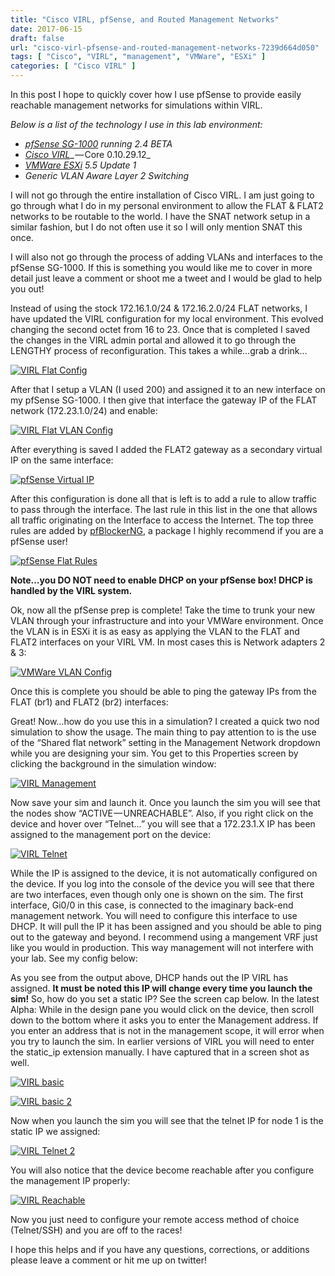 ```yaml
---
title: "Cisco VIRL, pfSense, and Routed Management Networks"
date: 2017-06-15
draft: false
url: "cisco-virl-pfsense-and-routed-management-networks-7239d664d050"
tags: [ "Cisco", "VIRL", "management", "VMWare", "ESXi" ]
categories: [ "Cisco VIRL" ]
---
```


In this post I hope to quickly cover how I use pfSense to provide easily reachable management networks for simulations within VIRL.

<!--more-->

_Below is a list of the technology I use in this lab environment:_

*   [_pfSense SG-1000_](https://www.netgate.com/products/sg-1000.html) _running 2.4 BETA_
*   [_Cisco VIRL_](http://virl.cisco.com/)_ — Core 0.10.29.12_
*   [_VMWare ESXi_](https://www.vmware.com/) _5.5 Update 1_
*   _Generic VLAN Aware Layer 2 Switching_

I will not go through the entire installation of Cisco VIRL. I am just going to go through what I do in my personal environment to allow the FLAT & FLAT2 networks to be routable to the world. I have the SNAT network setup in a similar fashion, but I do not often use it so I will only mention SNAT this once.

I will also not go through the process of adding VLANs and interfaces to the pfSense SG-1000\. If this is something you would like me to cover in more detail just leave a comment or shoot me a tweet and I would be glad to help you out!

Instead of using the stock 172.16.1.0/24 & 172.16.2.0/24 FLAT networks, I have updated the VIRL configuration for my local environment. This evolved changing the second octet from 16 to 23\. Once that is completed I saved the changes in the VIRL admin portal and allowed it to go through the LENGTHY process of reconfiguration. This takes a while…grab a drink…

[![VIRL Flat Config](/img/virl-flat-config.png)](/img/virl-flat-config.png)

After that I setup a VLAN (I used 200) and assigned it to an new interface on my pfSense SG-1000\. I then give that interface the gateway IP of the FLAT network (172.23.1.0/24) and enable:

[![VIRL Flat VLAN Config](/img/virl-flat-vlan-config.png)](/img/virl-flat-vlan-config.png)


After everything is saved I added the FLAT2 gateway as a secondary virtual IP on the same interface:

[![pfSense Virtual IP](/img/pfsense-virtual-ip.png)](/img/pfsense-virtual-ip.png)

After this configuration is done all that is left is to add a rule to allow traffic to pass through the interface. The last rule in this list in the one that allows all traffic originating on the Interface to access the Internet. The top three rules are added by [pfBlockerNG](https://forum.pfsense.org/index.php?topic=86212.0), a package I highly recommend if you are a pfSense user!

[![pfSense Flat Rules](/img/pfsense-flat-rules.png)](/img/pfsense-flat-rules.png)

**Note…you DO NOT need to enable DHCP on your pfSense box! DHCP is handled by the VIRL system.**

Ok, now all the pfSense prep is complete! Take the time to trunk your new VLAN through your infrastructure and into your VMWare environment. Once the VLAN is in ESXi it is as easy as applying the VLAN to the FLAT and FLAT2 interfaces on your VIRL VM. In most cases this is Network adapters 2 & 3:

[![VMWare VLAN Config](/img/vmware-vlan-config.png)](/img/vmware-vlan-config.png)

Once this is complete you should be able to ping the gateway IPs from the FLAT (br1) and FLAT2 (br2) interfaces:

Great! Now…how do you use this in a simulation? I created a quick two nod simulation to show the usage. The main thing to pay attention to is the use of the “Shared flat network” setting in the Management Network dropdown while you are designing your sim. You get to this Properties screen by clicking the background in the simulation window:

[![VIRL Management](/img/virl-management.png)](/img/virl-management.png)

Now save your sim and launch it. Once you launch the sim you will see that the nodes show “ACTIVE — UNREACHABLE”. Also, if you right click on the device and hover over “Telnet…” you will see that a 172.23.1.X IP has been assigned to the management port on the device:

[![VIRL Telnet](/img/virl-telnet.png)](/img/virl-telnet.png)

While the IP is assigned to the device, it is not automatically configured on the device. If you log into the console of the device you will see that there are two interfaces, even though only one is shown on the sim. The first interface, Gi0/0 in this case, is connected to the imaginary back-end management network. You will need to configure this interface to use DHCP. It will pull the IP it has been assigned and you should be able to ping out to the gateway and beyond. I recommend using a mangement VRF just like you would in production. This way management will not interfere with your lab. See my config below:

As you see from the output above, DHCP hands out the IP VIRL has assigned. **It must be noted this IP will change every time you launch the sim!** So, how do you set a static IP? See the screen cap below. In the latest Alpha: While in the design pane you would click on the device, then scroll down to the bottom where it asks you to enter the Management address. If you enter an address that is not in the management scope, it will error when you try to launch the sim. In earlier versions of VIRL you will need to enter the static_ip extension manually. I have captured that in a screen shot as well.

[![VIRL basic](/img/virl-basic.png)](/img/virl-basic.png)

[![VIRL basic 2](/img/virl-basic-2.png)](/img/virl-basic-2.png)

Now when you launch the sim you will see that the telnet IP for node 1 is the static IP we assigned:

[![VIRL Telnet 2](/img/virl-telnet-2.png)](/img/virl-telnet-2.png)

You will also notice that the device become reachable after you configure the management IP properly:

[![VIRL Reachable](/img/virl-reachable.png)](/img/virl-reachable.png)

Now you just need to configure your remote access method of choice (Telnet/SSH) and you are off to the races!

I hope this helps and if you have any questions, corrections, or additions please leave a comment or hit me up on twitter!